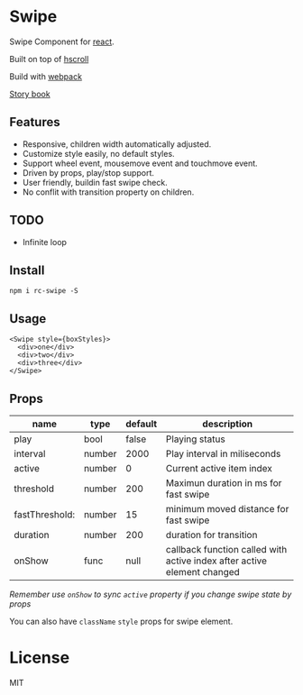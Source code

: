 # Swipe

Swipe Component for [react](https://facebook.github.io/react/).

Built on top of [hscroll](https://github.com/chemzqm/hscroll)

Build with [webpack](https://webpack.github.io/)

[Story book](https://rc-component.github.io/swipe/)

## Features

* Responsive, children width automatically adjusted.
* Customize style easily, no default styles.
* Support wheel event, mousemove event and touchmove event.
* Driven by props, play/stop support.
* User friendly, buildin fast swipe check.
* No conflit with transition property on children.

## TODO

* Infinite loop

## Install

    npm i rc-swipe -S

## Usage

```
<Swipe style={boxStyles}>
  <div>one</div>
  <div>two</div>
  <div>three</div>
</Swipe>
```

## Props

name   | type   | default    | description
-------| ------ | ---------- | ------------
play   | bool   | false      | Playing status
interval | number | 2000     | Play interval in miliseconds
active | number | 0          | Current active item index
threshold | number | 200 | Maximun duration in ms for fast swipe
fastThreshold: | number | 15 | minimum moved distance for fast swipe
duration | number | 200 | duration for transition
onShow | func | null | callback function called with active index after active element changed

_Remember use `onShow` to sync `active` property if you change swipe state by props_

You can also have `className` `style` props for swipe element.

# License

MIT
